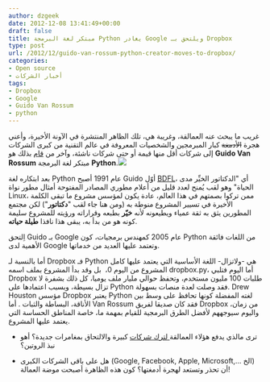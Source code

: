 ```yaml
---
author: dzgeek
date: 2012-12-08 13:41:49+00:00
draft: false
title: مبتكر لغة البرمجة Python يغادر Google ويلتحق بـ Dropbox
type: post
url: /2012/12/guido-van-rossum-python-creator-moves-to-dropbox/
categories:
- Open source
- أخبار الشركات
tags:
- Dropbox
- Google
- Guido Van Rossum
- python
---
```


غريب ما يبحث عنه العمالقة، وغريبة هي، تلك الظاهر المنتشرة في الآونة الأخيرة، وأعني هجرة <del>الأدمغة</del> كبار المبرمجين والشخصيات المعروفة في عالم التقنية من كبرى الشركات إلى شركات أقل منها قيمة أو حتى شركات ناشئة، وآخر من [قام](https://tech.dropbox.com/2012/12/welcome-guido/) بذلك هو **Guido Van Rossum** مبتكر لغة البرمجة **Python**.[![](http://www.it-scoop.com/wp-content/uploads/2012/12/ungood-guido-van-rossum.jpeg)
](http://www.it-scoop.com/wp-content/uploads/2012/12/ungood-guido-van-rossum.jpeg)

بعد ابتكاره لغة Python عام 1991 أصبح Guido أوّل [BDFL](http://en.wikipedia.org/wiki/Benevolent_Dictator_for_Life)، أي "الدكتاتور الخيِّر مدى الحياة" وهو لقب يُمنح لعدد قليل من أعلام مطوري المصادر المفتوحة أمثال مطور نواة Linux، ممن تركوا بصمتهم في هذا العالم، عادة يكون لمؤسس مشروع ما تبقى الكلمة الأخيرة في تسيير المشروع منوطة به (ومن هنا جاء لقب "**دكتاتور**") لكن مجتمع المطورين يثق به ثقة عمياء ويطيعونه ﻷنه **خيّر** بطبعه وقراراته ورؤيته للمشروع سليمة كونه هو من بدأ به، يبقى هذا نافذا **طيلة حياته**.

اِلتحق Guido بـ Google عام 2005 كمهندس برمجيات، كون Python من اللغات فائقة الأهمية لدى Google وتعتمد عليها العديد من خدماتها.

أما بالنسبة لـ Dropbox فـ Python هي -ولاتزال- اللغة الأساسية التي يعتمد عليها كامل المشروع من اليوم 0،  بل وقد بدأ المشروع بملف اسمه dropbox.py، أما اليوم فتلبي Dropbox طلبات 100 مليون مستخدم، وتحفظ حوالي مليار ملف يوميا، كل ذلك بشفرة لا تزال بسيطة، وبسبب اعتمادها على Python فقد وصلت لعدة منصات بسهولة. Drew Houston مؤسس Dropbox يعتبر Python لغته المفضلة كونها تحافظ على وسط بين الأناقة، البساطة والثبات . أما Van Rossum فقد كان صديقا لفريق Dropbox من زمان، واليوم سيوجههم ﻷفضل الطرق البرمجية للقيام بمهمة ما، خاصة المناطق الحساسة التي يعتمد عليها المشروع.

- ترى مالذي يدفع هؤلاء العمالقة[ لترك شركات](http://techcrunch.com/2012/12/07/dropbox-guido-van-rossum-python/) كبيرة والالتحاق بمغامرات جديدة؟ أهو نبذ الروتين؟

- هل على باقى الشركات الكبرى (Google, Facebook, Apple, Microsoft,... الخ)  أن تحذر وتستعد لهجرة أدمغتها؟ كون هذه الظاهرة أصبحت موضة العمالة!
